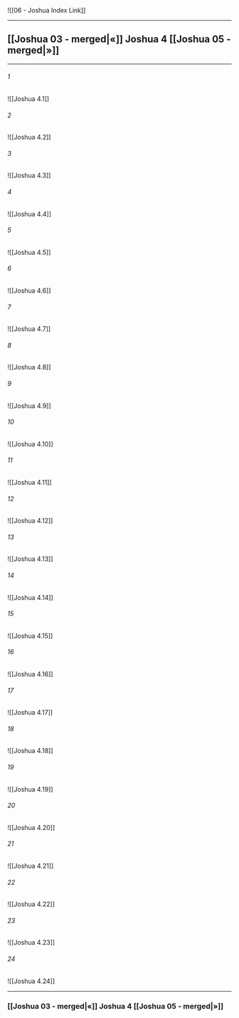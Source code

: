 ![[06 - Joshua Index Link]]

---
##  [[Joshua 03 - merged|«]] Joshua 4 [[Joshua 05 - merged|»]]

---

###### 1
![[Joshua 4.1]] 

###### 2
![[Joshua 4.2]] 

###### 3
![[Joshua 4.3]] 

###### 4
![[Joshua 4.4]]

###### 5 
![[Joshua 4.5]] 

###### 6
![[Joshua 4.6]] 

###### 7
![[Joshua 4.7]] 

###### 8
![[Joshua 4.8]] 

###### 9
![[Joshua 4.9]] 

###### 10
![[Joshua 4.10]] 

###### 11
![[Joshua 4.11]] 

###### 12
![[Joshua 4.12]]

###### 13
![[Joshua 4.13]] 

###### 14
![[Joshua 4.14]] 

###### 15
![[Joshua 4.15]]

###### 16
![[Joshua 4.16]] 

###### 17
![[Joshua 4.17]]

###### 18
![[Joshua 4.18]] 

###### 19
![[Joshua 4.19]] 

###### 20
![[Joshua 4.20]]

###### 21
![[Joshua 4.21]] 

###### 22
![[Joshua 4.22]] 

###### 23
![[Joshua 4.23]]

###### 24
![[Joshua 4.24]] 


---
###  [[Joshua 03 - merged|«]] Joshua 4 [[Joshua 05 - merged|»]]